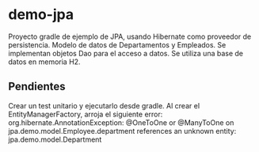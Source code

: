 # demo-jpa

Proyecto gradle de ejemplo de JPA, usando Hibernate como proveedor de persistencia.
Modelo de datos de Departamentos y Empleados. Se implementan objetos Dao para el acceso a datos.
Se utiliza una base de datos en memoria H2.

## Pendientes
Crear un test unitario y ejecutarlo desde gradle. Al crear el EntityManagerFactory, arroja el siguiente error: org.hibernate.AnnotationException: @OneToOne or @ManyToOne on jpa.demo.model.Employee.department references an unknown entity: jpa.demo.model.Department
